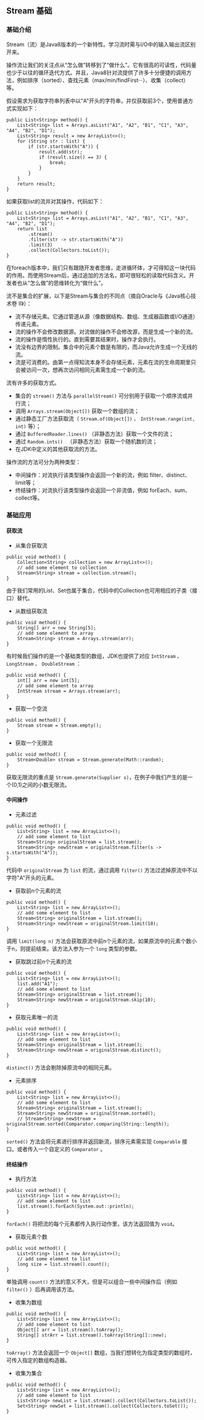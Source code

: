 ## Stream 基础

### 基础介绍
Stream（流）是Java8版本的一个新特性。学习流时需与I/O中的输入输出流区别开来。

操作流让我们的关注点从“怎么做”转移到了“做什么”。它有很高的可读性，代码量也少于以往的循环迭代方式。并且，Java8针对流提供了许多十分便捷的调用方法，例如排序（sorted）、查找元素（max/min/findFirst···）、收集（collect）等。

假设需求为获取字符串列表中以"A"开头的字符串，并仅获取前3个，使用普通方式实现如下：
```
public List<String> method() {
    List<String> list = Arrays.asList("A1", "A2", "B1", "C1", "A3", "A4", "B2", "D1");
    List<String> result = new ArrayList<>();
    for (String str : list) {
        if (str.startsWith("A")) {
            result.add(str);
            if (result.size() == 3) {
                break;
            }
        }
    }
    return result;
}
```

如果获取list的流并对其操作，代码如下：
```
public List<String> method() {
    List<String> list = Arrays.asList("A1", "A2", "B1", "C1", "A3", "A4", "B2", "D1");
    return list
        .stream()
        .filter(str -> str.startsWith("A"))
        .limit(3)
        .collect(Collectors.toList());
}
```
在foreach版本中，我们只有跟随开发者思维，走进循环体，才可得知这一块代码的作用。而使用Stream后，通过追加的方法名，即可很轻松的读取代码含义。开发者也从“怎么做”的思维转化为“做什么”。

流不是集合的扩展，以下是Stream与集合的不同点（摘自Oracle与《Java核心技术卷 Ⅱ》）：
- 流不存储元素。它通过管道从源（像数据结构、数组、生成器函数或I/O通道）传递元素。
- 流的操作不会修改数据源。对流做的操作不会修改源，而是生成一个新的流。
- 流的操作是惰性执行的。直到需要其结果时，操作才会执行。
- 流没有边界的限制。集合中的元素个数是有限的，而Java允许生成一个无线的流。
- 流是可消费的。由第一点得知流本身不会存储元素，元素在流的生命周期里只会被访问一次，想再次访问相同元素需生成一个新的流。

流有许多的获取方式。
- 集合的 `stream()` 方法与 `parallelStream()` 可分别用于获取一个顺序流或并行流；
- 调用 `Arrays.stream(Object[])` 获取一个数组的流；
- 通过静态工厂方法获取流（ `Stream.of(Object[])` 、 `IntStream.range(int, int)` 等）；
- 通过 `BufferedReader.lines()` （非静态方法）获取一个文件的流；
- 通过 `Random.ints() ` （非静态方法）获取一个随机数的流；
- 在JDK中定义的其他获取流的方法。

操作流的方法可分为两种类型：
- 中间操作：对流执行该类型操作会返回一个新的流，例如 filter、distinct、limit等；
- 终结操作：对流执行该类型操作会返回一个非流值，例如 forEach、sum、collect等。

### 基础应用

#### 获取流
- 从集合获取流
```
public void method() {
    Collection<String> collection = new ArrayList<>();
    // add some element to collection
    Stream<String> stream = collection.stream();
}
```
由于我们常用的List、Set也属于集合，代码中的Collection也可用相应的子类（接口）替代。

- 从数组获取流
```
public void method() {
    String[] arr = new String[5];
    // add some element to array
    Stream<String> stream = Arrays.stream(arr);
}
```
有时候我们操作的是一个基础类型的数组，JDK也提供了对应 `IntStream` 、 `LongStream` 、 `DoubleStream` ：
```
public void method() {
    int[] arr = new int[5];
    // add some element to array
    IntStream stream = Arrays.stream(arr);
}
```

- 获取一个空流
```
public void method() {
    Stream stream = Stream.empty();
}
```

- 获取一个无限流
```
public void method() {
    Stream<Double> stream = Stream.generate(Math::random);
}
```
获取无限流的重点是 `Stream.generate(Supplier s)`，在例子中我们产生的是一个(0,1)之间的小数无限流。

#### 中间操作
- 元素过滤
```
public void method() {
    List<String> list = new ArrayList<>();
    // add some element to list
    Stream<String> originalStream = list.stream();
    Stream<String> newStream = originalStream.filter(s -> s.startsWith("A"));
}
```
代码中 `originalStream` 为 `list` 的流，通过调用 `filter()` 方法过滤掉原流中不以字符"A"开头的元素。

- 获取前n个元素的流
```
public void method() {
    List<String> list = new ArrayList<>();
    // add some element to list
    Stream<String> originalStream = list.stream();
    Stream<String> newStream = originalStream.limit(10);
}
```
调用 `limit(long n)` 方法会获取原流中前n个元素的流，如果原流中的元素个数小于n，则提前结束。该方法入参为一个 `long` 类型的参数。

- 获取跳过前n个元素的流
```
public void method() {
    List<String> list = new ArrayList<>();
    list.add("A1");
    // add some element to list
    Stream<String> originalStream = list.stream();
    Stream<String> newStream = originalStream.skip(10);
}
```

- 获取元素唯一的流
```
public void method() {
    List<String> list = new ArrayList<>();
    // add some element to list
    Stream<String> originalStream = list.stream();
    Stream<String> newStream = originalStream.distinct();
}
```
`distinct()` 方法会剔除掉原流中的相同元素。

- 元素排序
```
public void method() {
    List<String> list = new ArrayList<>();
    // add some element to list
    Stream<String> originalStream = list.stream();
    Stream<String> newStream = originalStream.sorted();
    // Stream<String> newStream = originalStream.sorted(Comparator.comparing(String::length));
}
```
`sorted()` 方法会将元素进行排序并返回新流，排序元素需实现 `Comparable` 接口。或者传入一个自定义的 `Comparator` 。

#### 终结操作
- 执行方法
```
public void method() {
    List<String> list = new ArrayList<>();
    // add some element to list
    list.stream().forEach(System.out::println);
}
```
`forEach()` 将把流的每个元素都传入执行动作里，该方法返回值为 `void`。

- 获取元素个数
```
public void method() {
    List<String> list = new ArrayList<>();
    // add some element to list
    long size = list.stream().count();
}
```
单独调用 `count()` 方法的意义不大，但是可以组合一些中间操作后（例如 `filter()` ）后再调用该方法。

- 收集为数组
```
public void method() {
    List<String> list = new ArrayList<>();
    // add some element to list
    Object[] arr = list.stream().toArray();
    String[] strArr = list.stream().toArray(String[]::new);
}
```
`toArray()` 方法会返回一个 `Object[]` 数组，当我们想转化为指定类型的数组时，可传入指定的数组构造器。

- 收集为集合
```
public void method() {
    List<String> list = new ArrayList<>();
    // add some element to list
    List<String> newList = list.stream().collect(Collectors.toList());
    Set<String> newSet = list.stream().collect(Collectors.toSet());
}
```
